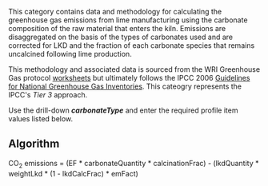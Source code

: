 This category contains data and methodology for calculating the
greenhouse gas emissions from lime manufacturing using the carbonate
composition of the raw material that enters the kiln. Emissions are
disaggregated on the basis of the types of carbonates used and are
corrected for LKD and the fraction of each carbonate species that
remains uncalcined following lime production.

This methodology and associated data is sourced from the WRI Greenhouse
Gas protocol
[worksheets](http://www.ghgprotocol.org/calculation-tools/all-tools) but
ultimately follows the IPCC 2006 [Guidelines for National Greenhouse Gas
Inventories](http://www.ipcc-nggip.iges.or.jp/public/2006gl/index.html).
This cateogry represents the IPCC's *Tier 3* approach.

Use the drill-down ***carbonateType*** and enter the required profile
item values listed below.

## Algorithm

CO<sub>2</sub> emissions = (EF \* carbonateQuantity \* calcinationFrac) -
(lkdQuantity \* weightLkd \* (1 - lkdCalcFrac) \* emFact)
